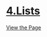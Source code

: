 # [4.Lists](https://iamwatchdogs.github.io/Front-end/HTML_CSS/Practice/4.Lists/)

[View the Page](https://iamwatchdogs.github.io/Front-end/HTML_CSS/Practice/4.Lists/)
